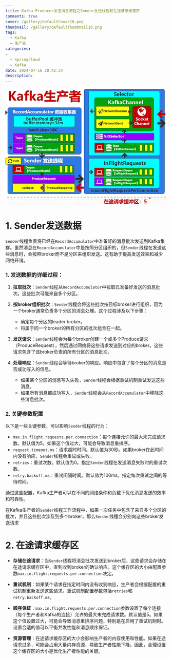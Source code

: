 ```yaml
---
title: Kafka Producer发送消息流程之Sender发送线程和在途请求缓存区
comments: true
cover: /gallery/defaultCover10.png
thumbnail: /gallery/defaultThumbnail10.png
tags:
  - Kafka
  - 生产者
categories:
-
  - SpringCloud
  - Kafka
date: 2024-07-16 20:42:34
description:
---
```




![347641ac-0e12-44aa-aa18-e82672799293](./2024-07-16-20-42-33/347641ac-0e12-44aa-aa18-e82672799293.png)

# 1. Sender发送数据

`Sender`线程负责将已经在`RecordAccumulator`中准备好的消息批次发送到Kafka集群。虽然消息在`RecordAccumulator`中是按照分区组织的，但`Sender`线程在发送这些消息时，会按照broker而不是分区来组织发送。这有助于提高发送效率和减少网络开销。

### 1. 发送数据的详细过程：

1. **拉取批次**：`Sender`线程从`RecordAccumulator`中拉取已准备好发送的消息批次。这些批次可能来自多个分区。

2. **按broker组织批次**：`Sender`线程会将这些批次按目标broker进行组织，因为一个broker通常负责多个分区的消息处理。这个过程涉及以下步骤：
   
   * 确定每个分区的leader broker。
   * 将属于同一个broker的所有分区的批次组合在一起。

3. **发送请求**：`Sender`线程会为每个broker创建一个或多个Produce请求（ProduceRequest），然后通过网络将这些请求发送到对应的broker。这些请求包含了该broker负责的所有分区的消息批次。

4. **处理响应**：`Sender`线程会等待broker的响应。响应中包含了每个分区的消息是否成功写入的信息。
   
   * 如果某个分区的消息写入失败，`Sender`线程会根据重试机制重试发送这些消息。
   * 如果所有消息都成功写入，`Sender`线程会从`RecordAccumulator`中移除这些消息批次。

### 2. 关键参数配置

以下是一些关键参数，可以影响`Sender`线程的行为：

* `max.in.flight.requests.per.connection`：每个连接允许的最大未完成请求数。默认值为5。如果这个值过大，可能会导致消息重排序。
* `request.timeout.ms`：请求超时时间。默认值为30秒。如果broker在此时间内没有响应，`Sender`线程会重试或失败。
* `retries`：重试次数。默认值为0。指定`Sender`线程在发送消息失败时的重试次数。
* `retry.backoff.ms`：重试间隔时间。默认值为100ms。指定每次重试之间的等待时间。

通过这些配置，Kafka生产者可以在不同的网络条件和负载下优化消息发送的效率和可靠性。



在Kafka生产者的`Sender`线程工作流程中，如果一次任务中包含了来自多个分区的批次，并且这些批次涉及到多个broker，那么`Sender`线程会分别向这些broker发送请求



# 2. 在途请求缓存区

* **存储在途请求**：当`Sender`线程将消息批次发送到broker后，这些请求会存储在在途请求缓存区中，直到收到broker的确认响应。这个缓存区的大小由配置参数`max.in.flight.requests.per.connection`决定。

* **重试机制**：如果某个请求在指定时间内没有收到响应，生产者会根据配置的重试机制重新发送这些请求。重试机制配置参数包括`retries`和`retry.backoff.ms`。

* **顺序保证**：`max.in.flight.requests.per.connection`参数设置了每个连接（每个生产者和Kafka的连接）允许的最大未完成请求数。默认值是5。如果这个值设置过大，可能会导致消息重排序问题，特别是在启用了重试机制时。设置合适的值可以平衡并发性能和消息顺序保证。

* **资源管理**：在途请求缓存区的大小会影响生产者的内存使用和性能。如果在途请求过多，可能会占用大量内存资源，导致生产者性能下降。因此，合理设置这个缓存区的大小是优化生产者性能的关键。


